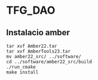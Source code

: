 # TFG_DAO

## Instalacio amber

```
tar xvf Amber22.tar 
tar xvf AmberTools23.tar 
mv amber22_src/ ../software/
cd ../software/amber22_src/build
./run_cmake
make install
```

